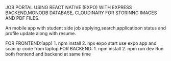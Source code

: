 JOB PORTAL USING REACT NATIVE (EXPO) WITH EXPRESS BACKEND,MONODB DATABASE, CLOUDINARY FOR STORINNG IMAGES AND PDF FILES.


   An mobile app with student side job applying,search,applicatioon status and profile update along with resume.


   FOR FRONTEND:(app)
     1. npm install
     2. npx expo start 
          use expo app and scan qr code from laptop
    FOR BACKEND:
     1. npm install
     2. npm run dev
Run both frontend and backend at same time
